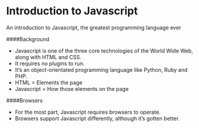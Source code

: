 # Introduction to Javascript
An introduction to Javascript, the greatest programming language ever

####Background
* Javascript is one of the three core technologies of the World Wide Web, along with HTML and CSS.
* It requires no plugins to run.
* It’s an object-orientated programming language like Python, Ruby and PHP.
* HTML = Elements the page
* Javascript = How those elements on the page

####Browsers
* For the most part, Javascript requires browsers to operate.
* Browsers support Javascript differently, although it’s gotten better.


